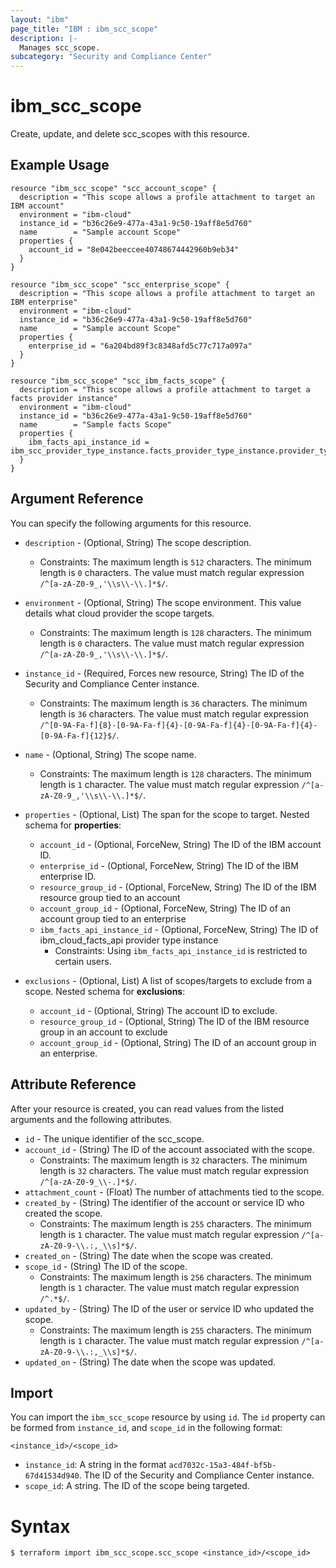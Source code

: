 ```yaml
---
layout: "ibm"
page_title: "IBM : ibm_scc_scope"
description: |-
  Manages scc_scope.
subcategory: "Security and Compliance Center"
---
```


# ibm_scc_scope

Create, update, and delete scc_scopes with this resource.

## Example Usage

```hcl
resource "ibm_scc_scope" "scc_account_scope" {
  description = "This scope allows a profile attachment to target an IBM account"
  environment = "ibm-cloud"
  instance_id = "b36c26e9-477a-43a1-9c50-19aff8e5d760"
  name        = "Sample account Scope"
  properties {
    account_id = "8e042beeccee40748674442960b9eb34"
  }
}

resource "ibm_scc_scope" "scc_enterprise_scope" {
  description = "This scope allows a profile attachment to target an IBM enterprise"
  environment = "ibm-cloud"
  instance_id = "b36c26e9-477a-43a1-9c50-19aff8e5d760"
  name        = "Sample account Scope"
  properties {
    enterprise_id = "6a204bd89f3c8348afd5c77c717a097a"
  }
}

resource "ibm_scc_scope" "scc_ibm_facts_scope" {
  description = "This scope allows a profile attachment to target a facts provider instance"
  environment = "ibm-cloud"
  instance_id = "b36c26e9-477a-43a1-9c50-19aff8e5d760"
  name        = "Sample facts Scope"
  properties {
    ibm_facts_api_instance_id = ibm_scc_provider_type_instance.facts_provider_type_instance.provider_type_instance_id
  }
}
```

## Argument Reference

You can specify the following arguments for this resource.

* `description` - (Optional, String) The scope description.
  * Constraints: The maximum length is `512` characters. The minimum length is `0` characters. The value must match regular expression `/^[a-zA-Z0-9_,'\\s\\-\\.]*$/`.
* `environment` - (Optional, String) The scope environment. This value details what cloud provider the scope targets.
  * Constraints: The maximum length is `128` characters. The minimum length is `0` characters. The value must match regular expression `/^[a-zA-Z0-9_,'\\s\\-\\.]*$/`.
* `instance_id` - (Required, Forces new resource, String) The ID of the Security and Compliance Center instance.
  * Constraints: The maximum length is `36` characters. The minimum length is `36` characters. The value must match regular expression `/^[0-9A-Fa-f]{8}-[0-9A-Fa-f]{4}-[0-9A-Fa-f]{4}-[0-9A-Fa-f]{4}-[0-9A-Fa-f]{12}$/`.
* `name` - (Optional, String) The scope name.
  * Constraints: The maximum length is `128` characters. The minimum length is `1` character. The value must match regular expression `/^[a-zA-Z0-9_,'\\s\\-\\.]*$/`.
* `properties` - (Optional, List) The span for the scope to target.
Nested schema for **properties**:
    * `account_id` - (Optional, ForceNew, String) The ID of the IBM account ID.
    * `enterprise_id` - (Optional, ForceNew, String) The ID of the IBM enterprise ID.
    * `resource_group_id` - (Optional, ForceNew, String) The ID of the IBM resource group tied to an account
    * `account_group_id` - (Optional, ForceNew, String) The ID of an account group tied to an enterprise
    * `ibm_facts_api_instance_id` - (Optional, ForceNew, String) The ID of ibm_cloud_facts_api provider type instance
      * Constraints: Using `ibm_facts_api_instance_id` is restricted to certain users. 

* `exclusions` - (Optional, List) A list of scopes/targets to exclude from a scope.
Nested schema for **exclusions**:
    * `account_id` - (Optional, String) The account ID to exclude.
    * `resource_group_id` - (Optional, String) The ID of the IBM resource group in an account to exclude
    * `account_group_id` - (Optional, String) The ID of an account group in an enterprise.

## Attribute Reference

After your resource is created, you can read values from the listed arguments and the following attributes.

* `id` - The unique identifier of the scc_scope.
* `account_id` - (String) The ID of the account associated with the scope.
  * Constraints: The maximum length is `32` characters. The minimum length is `32` characters. The value must match regular expression `/^[a-zA-Z0-9_\\-.]*$/`.
* `attachment_count` - (Float) The number of attachments tied to the scope.
* `created_by` - (String) The identifier of the account or service ID who created the scope.
  * Constraints: The maximum length is `255` characters. The minimum length is `1` character. The value must match regular expression `/^[a-zA-Z0-9-\\.:,_\\s]*$/`.
* `created_on` - (String) The date when the scope was created.
* `scope_id` - (String) The ID of the scope.
  * Constraints: The maximum length is `256` characters. The minimum length is `1` character. The value must match regular expression `/^.*$/`.
* `updated_by` - (String) The ID of the user or service ID who updated the scope.
  * Constraints: The maximum length is `255` characters. The minimum length is `1` character. The value must match regular expression `/^[a-zA-Z0-9-\\.:,_\\s]*$/`.
* `updated_on` - (String) The date when the scope was updated.


## Import

You can import the `ibm_scc_scope` resource by using `id`.
The `id` property can be formed from `instance_id`, and `scope_id` in the following format:

```
<instance_id>/<scope_id>
```
* `instance_id`: A string in the format `acd7032c-15a3-484f-bf5b-67d41534d940`. The ID of the Security and Compliance Center instance.
* `scope_id`: A string. The ID of the scope being targeted.

# Syntax
```
$ terraform import ibm_scc_scope.scc_scope <instance_id>/<scope_id>
```
